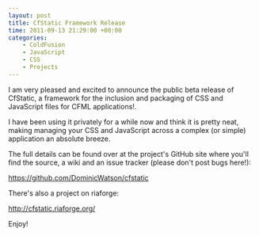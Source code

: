 ```yaml
---
layout: post
title: CfStatic Framework Release
time: 2011-09-13 21:29:00 +00:00
categories:
    - ColdFusion
    - JavaScript
    - CSS
    - Projects
---
```

 
I am very pleased and excited to announce the public beta release of CfStatic, a framework for the inclusion and packaging of CSS and JavaScript files for CFML applications!<!--more-->.

I have been using it privately for a while now and think it is pretty neat, making managing your CSS and JavaScript across a complex (or simple) application an absolute breeze.

The full details can be found over at the project's GitHub site where you'll find the source, a wiki and an issue tracker (please don't post bugs here!):

<https://github.com/DominicWatson/cfstatic>


There's also a project on riaforge:

<http://cfstatic.riaforge.org/>

Enjoy!
